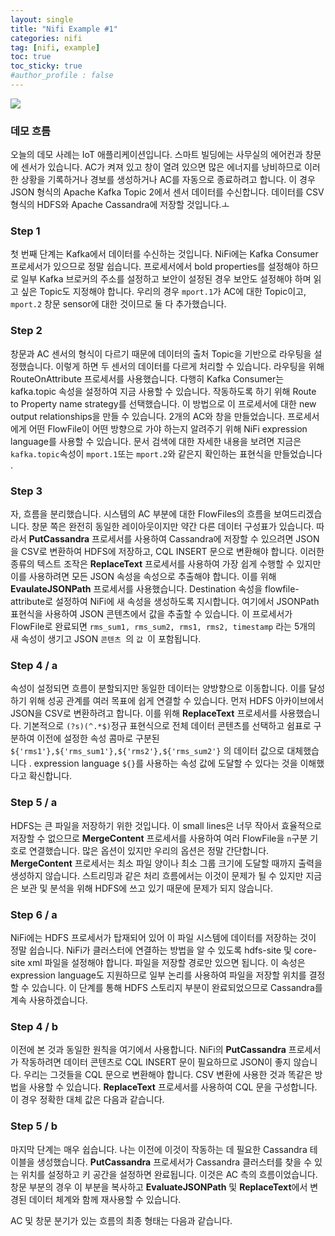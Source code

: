 ```yaml
---
layout: single
title: "Nifi Example #1"
categories: nifi
tag: [nifi, example]
toc: true
toc_sticky: true
#author_profile : false
---
```




![](https://raw.githubusercontent.com/kalphageek/image_repo/main/img/nifi-sample_1.png?token=AHE3DGA3GORFWRNN7X5LCK3C3VI7K)



### 데모 흐름

오늘의 데모 사례는 IoT 애플리케이션입니다. 스마트 빌딩에는 사무실의 에어컨과 창문에 센서가 있습니다. AC가 켜져 있고 창이 열려 있으면 많은 에너지를 낭비하므로 이러한 상황을 기록하거나 경보를 생성하거나 AC를 자동으로 종료하려고 합니다. 이 경우 JSON 형식의 Apache Kafka Topic 2에서 센서 데이터를 수신합니다. 데이터를 CSV 형식의 HDFS와 Apache Cassandra에 저장할 것입니다.ㅗ

### Step 1

첫 번째 단계는 Kafka에서 데이터를 수신하는 것입니다. NiFi에는 Kafka Consumer 프로세서가 있으므로 정말 쉽습니다.
프로세서에서 bold properties를 설정해야 하므로 일부 Kafka 브로커의 주소를 설정하고 보안이 설정된 경우 보안도 설정해야 하며 읽고 싶은 Topic도 지정해야 합니다. 우리의 경우 `mport.1`가 AC에 대한 Topic이고, `mport.2` 창문 sensor에 대한 것이므로 둘 다 추가했습니다.

### Step 2

창문과 AC 센서의 형식이 다르기 때문에 데이터의 출처 Topic을 기반으로 라우팅을 설정했습니다. 이렇게 하면 두 센서의 데이터를 다르게 처리할 수 있습니다. 라우팅을 위해 RouteOnAttribute 프로세서를 사용했습니다.
다행히 Kafka Consumer는 kafka.topic 속성을 설정하여 지금 사용할 수 있습니다. 작동하도록 하기 위해 Route to Property name strategy를 선택했습니다. 이 방법으로 이 프로세서에 대한 new output relationships을 만들 수 있습니다. 2개의 AC와 창을 만들었습니다. 프로세서에게 어떤 FlowFile이 어떤 방향으로 가야 하는지 알려주기 위해 NiFi expression language를 사용할 수 있습니다. 문서 검색에 대한 자세한 내용을 보려면 지금은 `kafka.topic`속성이 `mport.1`또는 `mport.2`와 같은지 확인하는 표현식을 만들었습니다 .

### Step 3

자, 흐름을 분리했습니다. 시스템의 AC 부분에 대한 FlowFiles의 흐름을 보여드리겠습니다. 창문 쪽은 완전히 동일한 레이아웃이지만 약간 다른 데이터 구성표가 있습니다.
따라서 **PutCassandra** 프로세서를 사용하여 Cassandra에 저장할 수 있으려면 JSON을 CSV로 변환하여 HDFS에 저장하고, CQL INSERT 문으로 변환해야 합니다. 이러한 종류의 텍스트 조작은 **ReplaceText** 프로세서를 사용하여 가장 쉽게 수행할 수 있지만 이를 사용하려면 모든 JSON 속성을 속성으로 추출해야 합니다. 이를 위해 **EvaulateJSONPath** 프로세서를 사용했습니다.
Destination 속성을 flowfile-attribute로 설정하여 NiFi에 새 속성을 생성하도록 지시합니다. 여기에서 JSONPath 표현식을 사용하여 JSON 콘텐츠에서 값을 추출할 수 있습니다. 이 프로세서가 FlowFile로 완료되면 `rms_sum1, rms_sum2, rms1, rms2, timestamp` 라는 5개의 새 속성이 생기고 JSON ``콘텐츠 ``의 ``값 ``이 포함됩니다.

### Step 4 / a

속성이 설정되면 흐름이 분할되지만 동일한 데이터는 양방향으로 이동합니다. 이를 달성하기 위해 성공 관계를 여러 목표에 쉽게 연결할 수 있습니다. 먼저 HDFS 아카이브에서 JSON을 CSV로 변환하려고 합니다. 이를 위해 **ReplaceText** 프로세서를 사용했습니다.
기본적으로 `(?s)(^.*$)`정규 표현식으로 전체 데이터 콘텐츠를 선택하고 쉼표로 구분하여 이전에 설정한 속성 콤마로 구분된 `${'rms1'},${'rms_sum1'},${'rms2'},${'rms_sum2'}` 의 데이터 값으로 대체했습니다 .  expression language `${}`를 사용하는 속성 값에 도달할 수 있다는 것을 이해했다고 확신합니다.

### Step 5 / a

HDFS는 큰 파일을 저장하기 위한 것입니다. 이 small lines은 너무 작아서 효율적으로 저장할 수 없으므로 **MergeContent** 프로세서를 사용하여 여러 FlowFile을 `n`구분 기호로 연결했습니다.
많은 옵션이 있지만 우리의 옵션은 정말 간단합니다. **MergeContent** 프로세서는 최소 파일 양이나 최소 그룹 크기에 도달할 때까지 출력을 생성하지 않습니다. 스트리밍과 같은 처리 흐름에서는 이것이 문제가 될 수 있지만 지금은 보관 및 분석을 위해 HDFS에 쓰고 있기 때문에 문제가 되지 않습니다.

### Step 6 / a

NiFi에는 HDFS 프로세서가 탑재되어 있어 이 파일 시스템에 데이터를 저장하는 것이 정말 쉽습니다. NiFi가 클러스터에 연결하는 방법을 알 수 있도록 hdfs-site 및 core-site xml 파일을 설정해야 합니다. 파일을 저장할 경로만 있으면 됩니다. 이 속성은 expression language도 지원하므로 일부 논리를 사용하여 파일을 저장할 위치를 결정할 수 있습니다.
이 단계를 통해 HDFS 스토리지 부분이 완료되었으므로 Cassandra를 계속 사용하겠습니다.

### Step 4 / b

이전에 본 것과 동일한 원칙을 여기에서 사용합니다. NiFi의 **PutCassandra** 프로세서가 작동하려면 데이터 콘텐츠로 CQL INSERT 문이 필요하므로 JSON이 좋지 않습니다. 우리는 그것들을 CQL 문으로 변환해야 합니다. CSV 변환에 사용한 것과 똑같은 방법을 사용할 수 있습니다.
**ReplaceText** 프로세서를 사용하여 CQL 문을 구성합니다. 이 경우 정확한 대체 값은 다음과 같습니다.

### Step 5 / b

마지막 단계는 매우 쉽습니다. 나는 이전에 이것이 작동하는 데 필요한 Cassandra 테이블을 생성했습니다. **PutCassandra** 프로세서가 Cassandra 클러스터를 찾을 수 있는 위치를 설정하고 키 공간을 설정하면 완료됩니다.
이것은 AC 측의 흐름이었습니다. 창문 부분의 경우 이 부분을 복사하고 **EvaluateJSONPath** 및 **ReplaceText**에서 변경된 데이터 체계와 함께 재사용할 수 있습니다.

AC 및 창문 분기가 있는 흐름의 최종 형태는 다음과 같습니다.